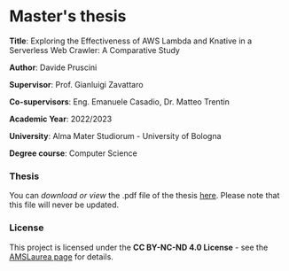# Master's thesis

__Title__: Exploring the Effectiveness of AWS Lambda and Knative in a Serverless Web Crawler: A Comparative Study

__Author__: Davide Pruscini

__Supervisor__: Prof. Gianluigi Zavattaro

__Co-supervisors__: Eng. Emanuele Casadio, Dr. Matteo Trentin

__Academic Year__: 2022/2023

__University__: Alma Mater Studiorum - University of Bologna

__Degree course__: Computer Science

### Thesis

You can *download or view* the .pdf file of the thesis [here](https://github.com/prushh/master-thesis/releases/download/submitted/pruscini-davide-master-thesis.pdf). Please note that this file will never be updated.

### License

This project is licensed under the **CC BY-NC-ND 4.0 License** - see the [AMSLaurea page](https://amslaurea.unibo.it/id/eprint/30888) for details.
